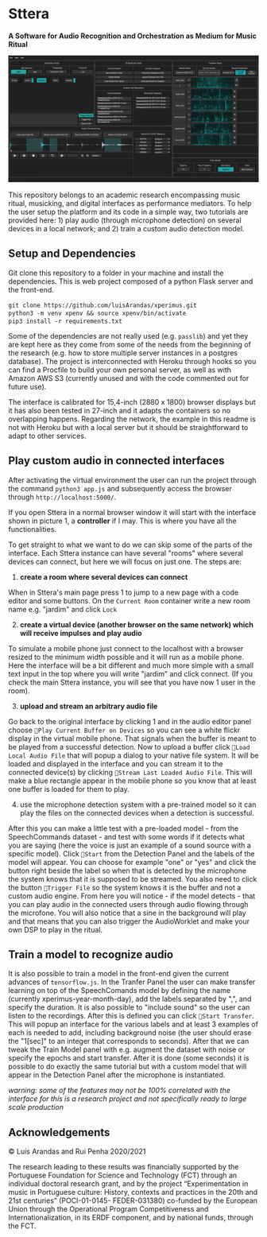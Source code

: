 # Sttera
**A Software for Audio Recognition and Orchestration as Medium for Music Ritual**

![sttera interface](sttera1.png)

This repository belongs to an academic research encompassing music ritual, musicking, and digital interfaces as performance mediators. To help the user setup the platform and its code in a simple way, two tutorials are provided here: 1) play audio (through microphone detection) on several devices in a local network; and 2) train a custom audio detection model.

## Setup and Dependencies

Git clone this repository to a folder in your machine and install the dependencies. This is web project composed of a python Flask server and the front-end. 

```
git clone https://github.com/luisArandas/xperimus.git
python3 -m venv xpenv && source xpenv/bin/activate
pip3 install -r requirements.txt
```

Some of the dependencies are not really used (e.g. `passlib`) and yet they are kept here as they come from some of the needs from the beginning of the research (e.g. how to store multiple server instances in a postgres database). The project is interconnected with Heroku through hooks so you can find a Procfile to build your own personal server, as well as with Amazon AWS S3 (currently unused and with the code commented out for future use).

The interface is calibrated for 15,4-inch (2880 x 1800) browser displays but it has also been tested in 27-inch and it adapts the containers so no overlapping happens. Regarding the network, the example in this readme is not with Heroku but with a local server but it should be straightforward to adapt to other services. 

## Play custom audio in connected interfaces

After activating the virtual environment the user can run the project through the command `python3 app.js` and subsequently access the browser through `http://localhost:5000/`.

If you open Sttera in a normal browser window it will start with the interface shown in picture 1, a **controller** if I may. This is where you have all the functionalities. 

To get straight to what we want to do we can skip some of the parts of the interface. Each Sttera instance can have several "rooms" where several devices can connect, but here we will focus on just one. The steps are: 

1) **create a room where several devices can connect**

When in Sttera's main page press 1 to jump to a new page with a code editor and some buttons. On the `Current Room` container write a new room name e.g. "jardim" and click `Lock`

2) **create a virtual device (another browser on the same network) which will receive impulses and play audio** 

To simulate a mobile phone just connect to the localhost with a browser resized to the minimum width possible and it will run as a mobile phone. Here the interface will be a bit different and much more simple with a small text input in the top where you will write "jardim" and click connect. (If you check the main Sttera instance, you will see that you have now 1 user in the room).

3) **upload and stream an arbitrary audio file**

Go back to the original interface by clicking 1 and in the audio editor panel choose `Play Current Buffer on Devices` so you can see a white flickr display in the virtual mobile phone. That signals when the buffer is meant to be played from a successful detection. Now to upload a buffer click `Load Local Audio File` that will popup a dialog to your native file system. It will be loaded and displayed in the interface and you can stream it to the connected device(s) by clicking `Stream Last Loaded Audio File`. This will make a blue rectangle appear in the mobile phone so you know that at least one buffer is loaded for them to play. 

4) use the microphone detection system with a pre-trained model so it can play the files on the connected devices when a detection is successful.

After this you can make a little test with a pre-loaded model - from the SpeechCommands dataset - and test with some words if it detects what you are saying (here the voice is just an example of a sound source with a specific model). Click `Start` from the Detection Panel and the labels of the model will appear. You can choose for example "one" or "yes" and click the button right beside the label so when that is detected by the microphone the system knows that it is supposed to be streamed. You also need to click the button `Trigger File` so the system knows it is the buffer and not a custom audio engine. From here you will notice - if the model detects - that you can play audio in the connected users through audio flowing through the microfone. You will also notice that a sine in the background will play and that means that you can also trigger the AudioWorklet and make your own DSP to play in the ritual. 

## Train a model to recognize audio

It is also possible to train a model in the front-end given the current advances of `tensorflow.js`. In the Tranfer Panel the user can make transfer learning on top of the SpeechComands model by defining the name (currently xperimus-year-month-day), add the labels separated by ",", and specify the duration. It is also possible to "include sound" so the user can listen to the recordings. After this is defined you can click `Start Transfer`. This will popup an interface for the various labels and at least 3 examples of each is needed to add, including background noise (the user should erase the "1[sec]" to an integer that corresponds to seconds). After that we can tweak the Train Model panel with e.g. augment the dataset with noise or specify the epochs and start transfer. After it is done (some seconds) it is possible to do exactly the same tutorial but with a custom model that will appear in the Detection Panel after the microphone is instantiated. 

*warning: some of the features may not be 100% correlated with the interface for this is a research project and not specifically ready to large scale production*

## Acknowledgements

© Luís Arandas and Rui Penha 2020/2021

The research leading to these results was financially supported by the Portuguese Foundation for Science and Technology (FCT) through an individual doctoral research grant, and by the project “Experimentation in music in Portuguese culture: History, contexts and practices in the 20th and 21st centuries” (POCI-01-0145- FEDER-031380) co-funded by the European Union through the Operational Program Competitiveness and Internationalization, in its ERDF component, and by national funds, through the FCT.

